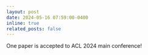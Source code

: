 ```yaml
---
layout: post
date: 2024-05-16 07:59:00-0400
inline: true
related_posts: false
---
```


One paper is accepted to ACL 2024 main conference!
